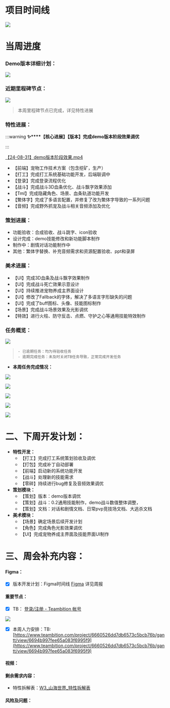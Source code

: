 # 项目时间线
![](https://cdn.nlark.com/yuque/0/2024/png/12926950/1725094781319-ce1fb07c-27f4-4f92-9452-f9e24beae140.png)

# 当周进度
### Demo版本详细计划：
![](https://cdn.nlark.com/yuque/0/2024/png/12926950/1725092420950-19996d51-19a1-4adc-aa66-6d2d7c3de871.png)

### 近期里程碑节点：
![](https://cdn.nlark.com/yuque/0/2024/png/12926950/1725094921247-4ffb45b0-7b52-4cec-a24f-096f093a1d51.png)

> 本周里程碑节点已完成，详见特性进展
>

### 特性进展：
:::warning
**✨****【核心进展】【版本】完成demo版本阶段效果调优**

:::

[【24-08-31】demo版本阶段效果.mp4](https://snh48group.yuque.com/attachments/yuque/0/2024/mp4/12926950/1725096164711-ece69588-918d-4e2a-b775-fe9e8a6cf387.mp4)

+ 【前端】宠物工作技术方案（包含挖矿，生产）
+ 【打工】完成打工系统基础功能开发，后端联调中
+ 【登录】完成登录流程优化
+ 【战斗】完成战斗3D血条优化、战斗飘字效果添加
+ 【Tml】完成隐藏角色、场景、血条轨道功能开发
+ 【繁体字】完成了多语言配置，并修复了改为繁体字导致的一系列问题
+ 【音频】完成野外抓宠及战斗相关音频添加及优化

### 策划进展：
+ 功能验收：合成验收、战斗跳字、icon验收
+ 设计完成：demo技能修改和新功能脚本制作
+ 制作中：剧情对话功能制作中
+ 其他：繁体字替换、补充音频需求和资源配置验收、ppt和录屏  

### 美术进展：  
+ 【UI】完成3D血条及战斗飘字效果制作
+ 【UI】完成战斗死亡效果示意设计
+ 【UI】持续推进宠物养成主界面设计
+ 【UI】修改了Fallback的字体，解决了多语言字形缺失的问题
+ 【UI】完成了buff图标、头像、技能图标制作
+ 【场景】完成战斗场景效果及光影调优
+ 【特效】进行火柱、防守反击、点燃、守护之心等通用技能特效制作

### 任务概览：
![](https://cdn.nlark.com/yuque/0/2024/png/12926950/1725096536071-b9be2b2b-c348-42c9-af6b-609c83e13a8b.png)

>     - 已逾期任务：均为待验收任务
>     - 逾期完成任务：未及时关闭TB任务导致，正常完成开发任务
>

+ **本周任务完成情况：**

![](https://cdn.nlark.com/yuque/0/2024/png/12926950/1725096553029-b0bba9c5-5368-4bdd-abaa-c2167882dd36.png)

![](https://cdn.nlark.com/yuque/0/2024/png/12926950/1725096575796-d2d5b174-32b5-4fab-bebb-8e4b7a8fd392.png)

![](https://cdn.nlark.com/yuque/0/2024/png/12926950/1725096600052-74ca7365-fa21-494b-9c82-92f8c7681fb9.png)

![](https://cdn.nlark.com/yuque/0/2024/png/12926950/1725096614398-6af18823-46cd-4577-8afe-3073bb1e3f67.png)

![](https://cdn.nlark.com/yuque/0/2024/png/12926950/1725096622392-37bc24f0-b7d8-4eaa-b7a3-eaf2bd2efd28.png)





# 二、下周开发计划：
+ **特性开发：**
    - 【打工】完成打工系统策划验收及调优
    - 【打包】完成补丁自动部署
    - 【前端】启动新的系统功能开发
    - 【战斗】处理新的技能需求
    - 【零碎】持续进行bug修复及音频效果调优
+ **策划模块：**
    - 【策划】版本：demo版本调优
    - 【策划】战斗：0.2通用技能制作，demo战斗数值整体调整，
    - 【策划】文档：对话和剧情文档、日常pvp竞技场文档、大逃杀文档  
+ **美术模块：**
    - 【场景】确定场景后续开发计划
    - 【角色】完成角色光影效果调优
    - 【UI】完成宠物养成主界面及技能界面UI制作

# 三、周会补充内容：
#### Figma：
- [x] 版本开发计划：Figma时间线 [Figma](https://www.figma.com/board/PpDzZXkFTAbZkd1ffJfBMp/%E7%89%88%E6%9C%AC%E8%AE%A1%E5%88%92?node-id=0-1&t=6hGXDOCPpzfeBsC4-1) 详见周报

#### 重要节点：
- [x] TB：  [登录/注册 - Teambition 帐号](https://www.teambition.com/plugin/calendar)

![](https://cdn.nlark.com/yuque/0/2024/png/12926950/1725094921247-4ffb45b0-7b52-4cec-a24f-096f093a1d51.png)

- [x] 本周人力安排：TB:[https://www.teambition.com/project/6660526dd7db6573c5bcb76b/gantt/view/6694b997fee65a083f6995f9](https://www.teambition.com/project/6660526dd7db6573c5bcb76b/gantt/view/6694b997fee65a083f6995f9)

#### 视频：


#### 剩余需求内容：
+ 特性拆解表：[W3_山海世界_特性拆解表](https://snh48group.yuque.com/cod5mf/omhzyg/kdokir5m9rfe0trg)

#### 风险及问题：








